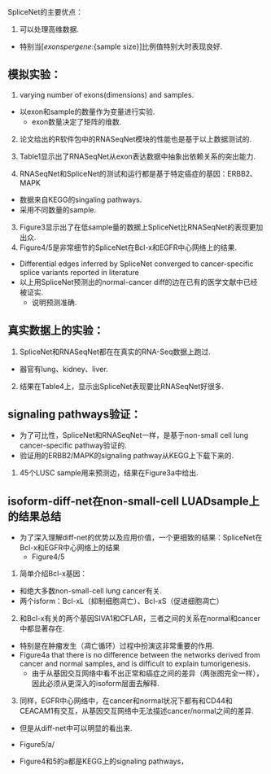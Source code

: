 SpliceNet的主要优点：
1. 可以处理高维数据.
  - 特别当[${exons per gene}:${sample size}]比例值特别大时表现良好.


## 模拟实验：

1. varying number of exons(dimensions) and samples.
  - 以exon和sample的数量作为变量进行实验.
    - exon数量决定了矩阵的维数.
2. 论文给出的R软件包中的RNASeqNet模块的性能也是基于以上数据测试的.

1. Table1显示出了RNASeqNet从exon表达数据中抽象出依赖关系的突出能力.
2. RNASeqNet和SpliceNet的测试和运行都是基于特定癌症的基因：ERBB2、MAPK
  - 数据来自KEGG的singaling pathways.
  - 采用不同数量的sample.
3. Figure3显示出了在低sample量的数据上SpliceNet比RNASeqNet的表现更加出众.
4. Figure4/5是非常细节的SpliceNet在Bcl-x和EGFR中心网络上的结果.
  - Differential edges inferred by SpliceNet converged to cancer-specific splice variants reported in literature
  - 以上用SpliceNet预测出的normal-cancer diff的边在已有的医学文献中已经被证实.
    - 说明预测准确.

## 真实数据上的实验：

1. SpliceNet和RNASeqNet都在在真实的RNA-Seq数据上跑过.
  - 器官有lung、kidney、liver.
2. 结果在Table4上，显示出SpliceNet表现要比RNASeqNet好很多.

## signaling pathways验证：

- 为了可比性，SpliceNet和RNASeqNet一样，是基于non-small cell lung cancer-specific pathway验证的.
- 验证用的ERBB2/MAPK的signaling pathway从KEGG上下载下来的.

1. 45个LUSC sample用来预测边，结果在Figure3a中给出.


## isoform-diff-net在non-small-cell LUADsample上的结果总结

- 为了深入理解diff-net的优势以及应用价值，一个更细致的结果：SpliceNet在Bcl-x和EGFR中心网络上的结果
  - Figure4/5

1. 简单介绍Bcl-x基因：
  - 和绝大多数non-small-cell lung cancer有关.
  - 两个isform：Bcl-xL（抑制细胞凋亡）、Bcl-xS（促进细胞凋亡）

2. 和Bcl-x有关的两个基因SIVA1和CFLAR，三者之间的关系在normal和cancer中都显著存在.
  - 特别是在肿瘤发生（凋亡循环）过程中扮演这非常重要的作用.
  - Figure4a that there is no difference between the networks derived from cancer and normal samples, and is difficult to explain tumorigenesis.
    - 由于从基因交互网络中看不出正常和癌症之间的差异（两张图完全一样），因此必须从更深入的isoform层面去解释.

3. 同样，EGFR中心网络中，在cancer和normal状况下都有和CD44和CEACAM1有交互，从基因交互网络中无法描述cancer/normal之间的差异.
  - 但是从diff-net中可以明显的看出来.
  - Figure5/a/

- Figure4和5的a都是KEGG上的signaling pathways，
